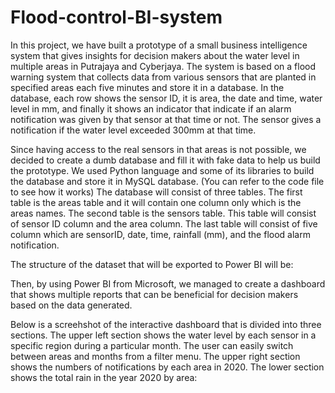 # Flood-control-BI-system


In this project, we have built a prototype of a small business intelligence system that gives insights for decision makers about the water level in multiple areas in Putrajaya and Cyberjaya. The system is based on a flood warning system that collects data from various sensors that are planted in specified areas each five minutes and store it in a database. In the database, each row shows the sensor ID, it is area, the date and time, water level in mm, and finally it shows an indicator that indicate if an alarm notification was given by that sensor at that time or not. The sensor gives a notification if the water level exceeded 300mm at that time.


  Since having access to the real sensors in that areas is not possible, we decided to create a dumb database and fill it with fake data to help us build the prototype. We used Python language and some of its libraries to build the database and store it in MySQL database. (You can refer to the code file to see how it works)
	The database will consist of three tables. The first table is the areas table and it will contain one column only which is the areas names. The second table is the sensors table. This table will consist of sensor ID column and the area column. The last table will consist of five column which are sensorID, date, time, rainfall (mm), and the flood alarm notification. 
  
  The structure of the dataset that will be exported to Power BI will be:



Then, by using Power BI from Microsoft, we managed to create a dashboard that shows multiple reports that can be beneficial for decision makers based on the data generated.

Below is a screehshot of the interactive dashboard that is divided into three sections. The upper left section shows the water level by each sensor in a specific region during a particular month. The user can easily switch between areas and months from a filter menu. The upper right section shows the numbers of notifications by each area in 2020. The lower section shows the total rain in the year 2020 by area:
